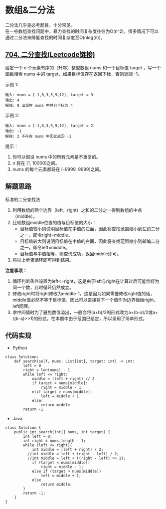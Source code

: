 # 数组&二分法
二分法几乎是必考题目，十分常见。  
在一些数组查找问题中，暴力查找的时间复杂度往往为O(n^2)，很多情况下可以通过二分法来降低查找的时间复杂度至O(nlog(n))。
## [704. 二分查找(Leetcode链接)](https://leetcode-cn.com/problems/binary-search/)
给定一个 n 个元素有序的（升序）整型数组 nums 和一个目标值 target  ，写一个函数搜索 nums 中的 target，如果目标值存在返回下标，否则返回 -1。

示例 1:
```
输入: nums = [-1,0,3,5,9,12], target = 9  
输出: 4  
解释: 9 出现在 nums 中并且下标为 4  
```
示例 2:
```
输入: nums = [-1,0,3,5,9,12], target = 2  
输出: -1  
解释: 2 不存在 nums 中因此返回 -1  
```

提示：

1. 你可以假设 nums 中的所有元素是不重复的。
2. n 将在 [1, 10000]之间。
3. nums 的每个元素都将在 [-9999, 9999]之间。

## 解题思路
标准的二分查找法  
1. 利用数组的两个边界（left，right）之和的二分之一得到数组的中点（middle）。
2. 比较数组middle位置的值与目标值的大小：  
    * 目标值较小则说明目标值在中值的左面，因此将查找范围缩小到左边二分之一，即令right=middle。  
    * 目标值较大则说明目标值在中值的右面，因此将查找范围缩小到邮编二分之一，即令left=middle。  
    * 目标值与中值相等，则查询成功，返回middle即可。  
3. 将以上步骤循环即可得到结果。

**注意事项：**  
1. 循环判断条件设置为left<=right，这是由于left与right在计算过后可能恰好为同一个数，此时循环仍然成立。
2. 修改right时将right修改为middle-1，这是因为如果需要修改right值的话，middle值必然不等于目标值，因此可以直接将下一个值作为边界赋给right。left同理。
3. 求中间值时为了避免数值溢出，一般会将(a+b)/2的形式改为a+(b-a)/2或a+((b-a)>>1)的形式，在本题中由于范围已给定，所以采用了简单形式。

## 代码实现
* Python
```
class Solution:
    def search(self, nums: List[int], target: int) -> int:
        left = 0
        right = len(nums) - 1
        while left <= right:
            middle = (left + right) // 2
            if target < nums[middle]:
                right = middle - 1
            elif target > nums[middle]:
                left = middle + 1
            else:
                return middle
        return -1
```
* Java
```
class Solution {
    public int search(int[] nums, int target) {
        int left = 0;
        int right = nums.length - 1;
        while (left <= right){
            int middle = (left + right) / 2;
          //int middle = left + (right - left) / 2;
          //int middle = left + ((right - left) >> 1);
            if (target < nums[middle])
                right = middle - 1;
            else if (target > nums[middle])
                left = middle + 1;
            else
                return middle;
        }
        return -1;
    }
}
```
